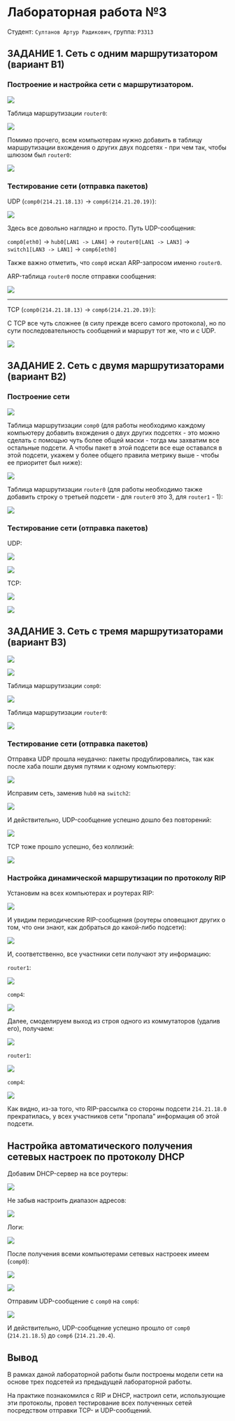 # Лабораторная работа №3

Студент: `Султанов Артур Радикович`, группа: `P3313`

## ЗАДАНИЕ 1. Сеть с одним маршрутизатором (вариант В1)

### Построение и настройка сети с маршрутизатором.

![](assets/img/stage1.jpg)

Таблица маршрутизации `router0`:

![](assets/img/stage1-router0-routing.jpg)

Помимо прочего, всем компьютерам нужно добавить в таблицу маршрутизации вхождения о других двух подсетях - при чем так, чтобы шлюзом был `router0`:

![](assets/img/stage1-comp0-routing.jpg)

### Тестирование сети (отправка пакетов)

UDP (`comp0(214.21.18.13)` -> `comp6(214.21.20.19)`):

![](assets/img/stage1-udp.jpg)

Здесь все довольно наглядно и просто. Путь UDP-сообщения:

`comp0[eth0]` -> `hub0[LAN1 -> LAN4]` -> `router0[LAN1 -> LAN3]` -> `switch1[LAN3 -> LAN1]` -> `comp6[eth0]`

Также важно отметить, что `comp0` искал ARP-запросом именно `router0`.

ARP-таблица `router0` после отправки сообщения:

![](assets/img/stage1-router0-arp.jpg)

---

TCP (`comp0(214.21.18.13)` -> `comp6(214.21.20.19)`):

С TCP все чуть сложнее (в силу прежде всего самого протокола), но по сути последовательность сообщений и маршрут тот же, что и с UDP.

![](assets/img/stage1-tcp.jpg)

## ЗАДАНИЕ 2. Сеть с двумя маршрутизаторами (вариант В2)

### Построение сети

![](assets/img/stage2.jpg)

Таблица маршрутизации `comp0` (для работы необходимо каждому компьютеру добавить вхождения о двух других подсетях - это можно сделать с помощью чуть более общей маски - тогда мы захватим все остальные подсети. А чтобы пакет в этой подсети все еще оставался в этой подсети, укажем у более общего правила метрику выше - чтобы ее приоритет был ниже):

![](assets/img/stage2-comp0-routing.jpg)

Таблица маршрутизации `router0` (для работы необходимо также добавить строку о третьей подсети - для `router0` это 3, для `router1` - 1):

![](assets/img/stage2-router0-routing.jpg)

### Тестирование сети (отправка пакетов)

UDP:

![](assets/img/stage2-udp1.jpg)

![](assets/img/stage2-udp2.jpg)

TCP:

![](assets/img/stage2-tcp1.jpg)

![](assets/img/stage2-tcp2.jpg)

## ЗАДАНИЕ 3. Сеть с тремя маршрутизаторами (вариант B3)

![](assets/img/B3.jpg)

![](assets/img/stage3.jpg)

Таблица маршрутизации `comp0`:

![](assets/img/stage3-comp0-routing.jpg)

Таблица маршрутизации `router0`:

![](assets/img/stage3-router0-routing.jpg)

### Тестирование сети (отправка пакетов)

Отправка UDP прошла неудачно: пакеты продублировались, так как после хаба пошли двумя путями к одному компьютеру:

![](assets/img/stage3-udp1.jpg)

Исправим сеть, заменив `hub0` на `switch2`:

![](assets/img/stage3-fixed.jpg)

И действительно, UDP-сообщение успешно дошло без повторений:

![](assets/img/stage3-udp2.jpg)

TCP тоже прошло успешно, без коллизий:

![](assets/img/stage3-tcp2.jpg)

### Настройка динамической маршрутизации по протоколу RIP

Установим на всех компьютерах и роутерах RIP:

![](assets/img/stage3rip-router0-programs.jpg)

И увидим периодические RIP-сообщения (роутеры оповещают других о том, что они знают, как добраться до какой-либо подсети): 

![](assets/img/stage3rip-router0-rip.jpg)

И, соответственно, все участники сети получают эту информацию:

`router1`:

![](assets/img/stage3rip-router1-routing.jpg)


`comp4`:

![](assets/img/stage3rip-comp4-routing.jpg)

Далее, смоделируем выход из строя одного из коммутаторов (удалив его), получаем:

![](assets/img/stage3rip-switch-removed.jpg)

`router1`:

![](assets/img/stage3rip-switch-removed-router1-routing.jpg)

`comp4`:

![](assets/img/stage3rip-switch-removed-comp4-routing.jpg)

Как видно, из-за того, что RIP-рассылка со стороны подсети `214.21.18.0` прекратилась, у всех участников сети "пропала" информация об этой подсети.

## Настройка автоматического получения сетевых настроек по протоколу DHCP

Добавим DHCP-сервер на все роутеры:

![](assets/img/stage3dhcp-router0-programs.jpg)

Не забыв настроить диапазон адресов:

![](assets/img/stage3dhcp-router0-dhcp.jpg)

Логи:

![](assets/img/stage3dhcp-dhcp-rip.jpg)

После получения всеми компьютерами сетевых настроеек имеем (`comp0`):

![](assets/img/stage3dhcp-comp0.jpg)

![](assets/img/stage3dhcp-comp0-routing.jpg)

Отправим UDP-сообщение с `comp0` на `comp6`:

![](assets/img/stage3dhcp-udp.jpg)

И действительно, UDP-сообщение успешно прошло от `comp0` (`214.21.18.5`) до `comp6` (`214.21.20.4`).

## Вывод

В рамках даной лабораторной работы были построены модели сети на основе трех подсетей из предыдущей лабораторной работы.

На практике познакомился с RIP и DHCP, настроил сети, использующие эти протоколы, провел тестирование всех полученных сетей посредством отправки TCP- и UDP-сообщений.
